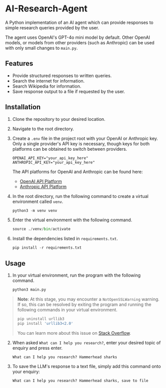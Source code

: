 # AI-Research-Agent
A Python implementation of an AI agent which can provide responses to simple research queries provided by the user. 

The agent uses OpenAI's GPT-4o mini model by default. Other OpenAI models, or models from other providers (such as Anthropic) can be used with only small changes to `main.py`.
## Features
- Provide structured responses to written queries.
- Search the internet for information.
- Search Wikipedia for information. 
- Save response output to a file if requested by the user.

## Installation
1. Clone the repository to your desired location.

2. Navigate to the root directory. 

3. Create a `.env` file in the project root with your OpenAI or Anthropic key. Only a single provider's API key is necessary, though keys for both platforms can be obtained to switch between providers.
    ```
    OPENAI_API_KEY="your_api_key_here"
    ANTHROPIC_API_KEY="your_api_key_here"
    ```
    The API platforms for OpenAI and Anthropic can be found here:
    - [OpenAI API Platform](https://platform.openai.com/api-keys)
    - [Anthropic API Platform](http://console.anthropic.com/)

4. In the root directory, run the following command to create a virtual environment called `venv`.
    ```Python
    python3 -m venv venv
    ```

5. Enter the virtual environment with the following command.
    ```Python
    source ./venv/bin/activate
    ```

6. Install the dependencies listed in `requirements.txt`.
    ```Python
    pip install -r requirements.txt
    ```

## Usage
1. In your virtual environment, run the program with the following command.
    ```Python
    python3 main.py
    ```

> **Note**:
> At this stage, you may encounter a `NotOpenSSLWarning` warning. If so, this can be resolved by exiting the program and running the following commands in your virtual environment.
> ```Python
> pip uninstall urllib3 
> pip install 'urllib3<2.0'
> ```
>You can learn more about this issue on [Stack Overflow](https://stackoverflow.com/questions/76187256/importerror-urllib3-v2-0-only-supports-openssl-1-1-1-currently-the-ssl-modu).


2. When asked `What can I help you research?`, enter your desired topic of enquiry and press enter. 
    ```
    What can I help you research? Hammerhead sharks
    ```
3. To save the LLM's response to a text file, simply add this command onto your enquiry:
    ```
    What can I help you research? Hammerhead sharks, save to file
    ```
